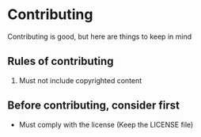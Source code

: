 # Contributing

Contributing is good, but here are things to keep in mind

## Rules of contributing

1. Must not include copyrighted content

## Before contributing, consider first

* Must comply with the license (Keep the LICENSE file)
